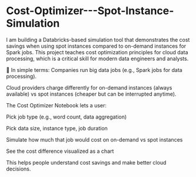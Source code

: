 # Cost-Optimizer---Spot-Instance-Simulation
I am building a Databricks-based simulation tool that demonstrates the cost savings when using spot instances compared to on-demand instances for Spark jobs. This project teaches cost optimization principles for cloud data processing, which is a critical skill for modern data engineers and analysts.

📌 In simple terms:
Companies run big data jobs (e.g., Spark jobs for data processing).

Cloud providers charge differently for on-demand instances (always available) vs spot instances (cheaper but can be interrupted anytime).

The Cost Optimizer Notebook lets a user:

Pick job type (e.g., word count, data aggregation)

Pick data size, instance type, job duration

Simulate how much that job would cost on on-demand vs spot instances

See the cost difference visualized as a chart

This helps people understand cost savings and make better cloud decisions.

